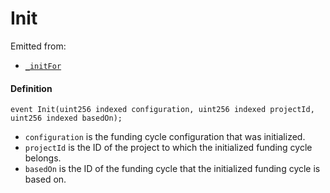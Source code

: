 # Init

Emitted from:

* [`_initFor`](/docs/dev/v2/contracts/jbfundingcyclestore/write/-_initfor.md)

#### Definition

```
event Init(uint256 indexed configuration, uint256 indexed projectId, uint256 indexed basedOn);
```

* `configuration` is the funding cycle configuration that was initialized.
* `projectId` is the ID of the project to which the initialized funding cycle belongs.
* `basedOn` is the ID of the funding cycle that the initialized funding cycle is based on.
